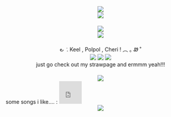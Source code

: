 <div align = center> <img src="https://i.postimg.cc/TwThdZjn/Untitled1094-20240909115900.png"> </div>
<div align = center> <img src="https://64.media.tumblr.com/ae8f8fa3eff8ddde72c05658aface448/169dc82015ab755d-eb/s2048x3072/f101890f2fc618d7e79ee4e01c51e284a300d7e9.gifv"> </div>
ㅤ
<div align = center> <img src="https://64.media.tumblr.com/410e7fa4ea78a71d6ad183ad12b98624/aeac3b1b5e0222f0-4f/s1280x1920/ffb205fcd9b4a5a24a64b76bf380bdac3c98890c.pnj"/> </div>
<div align = center> <img src="https://64.media.tumblr.com/3e6cfebc3058d8fa96f364fca5a1ff77/4160be3cc2b84620-04/s500x750/f111e18a7cae615a1cf7dffeac520522ec2c155d.gifv"> </div>
ㅤ
<div align = center > ౿ ݁  .  Keel , Polpol , Cheri  !          ︵   ｡ Ꮺ ˚ </div>
<div align = center > <img src="https://64.media.tumblr.com/e6e2734e2b4a52368d1021bb2fcf38ec/324848305820d003-1f/s75x75_c1/dcc430f4b9da911d5cce7f09da20b225ac408339.pnj"> <img src="https://64.media.tumblr.com/6d6d120586cd8c18ff2ebfe37af1e074/7f018a0b5994707e-09/s75x75_c1/48a5356fbb9f3c413192bad421d5cfed603fd2cc.pnj"> <img src="https://64.media.tumblr.com/a88a3b0b98e8c15ff2ba67a2ead4cda1/7f018a0b5994707e-19/s75x75_c1/ca32217dedf28b5955b9a9dc6856207a6e70ffdc.pnj"> </div>
<div align = center> just go check out my strawpage and ermmm yeah!!! </div>
ㅤ
<div align = center> <img src="https://64.media.tumblr.com/ae8f8fa3eff8ddde72c05658aface448/169dc82015ab755d-eb/s2048x3072/f101890f2fc618d7e79ee4e01c51e284a300d7e9.gifv"> </div>
some songs i like.... :
<iframe width="60" height="60" src="https://www.youtube.com/embed/KX_qAyYt3ps?si=qGtPrQ4ZnqQOCdQi" title="YouTube video player" frameborder="0" allow="accelerometer; autoplay; clipboard-write; encrypted-media; gyroscope; picture-in-picture; web-share" referrerpolicy="strict-origin-when-cross-origin" allowfullscreen></iframe>
<div align = center> <img src="https://i.postimg.cc/1zGfZ9F9/Untitled1094-20240909115907.png"> </div>
